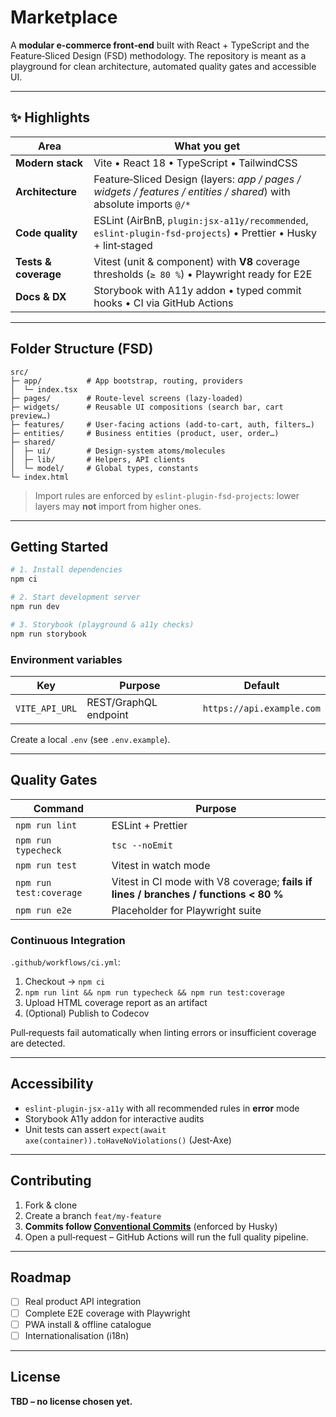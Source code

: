 # Marketplace

A **modular e-commerce front‑end** built with React + TypeScript and the Feature‑Sliced Design (FSD) methodology.
The repository is meant as a playground for clean architecture, automated quality gates and accessible UI.

---

## ✨ Highlights

| Area | What you get |
|------|--------------|
| **Modern stack** | Vite • React 18 • TypeScript • TailwindCSS |
| **Architecture** | Feature‑Sliced Design (layers: *app / pages / widgets / features / entities / shared*) with absolute imports `@/*` |
| **Code quality** | ESLint (AirBnB, `plugin:jsx-a11y/recommended`, `eslint-plugin-fsd-projects`) • Prettier • Husky + lint‑staged |
| **Tests & coverage** | Vitest (unit & component) with **V8** coverage thresholds (`≥ 80 %`) • Playwright ready for E2E |
| **Docs & DX** | Storybook with A11y addon • typed commit hooks • CI via GitHub Actions |

---

## Folder Structure (FSD)

```
src/
├─ app/          # App bootstrap, routing, providers
│  └─ index.tsx
├─ pages/        # Route‑level screens (lazy‑loaded)
├─ widgets/      # Reusable UI compositions (search bar, cart preview…)
├─ features/     # User‑facing actions (add‑to‑cart, auth, filters…)
├─ entities/     # Business entities (product, user, order…)
├─ shared/
│  ├─ ui/        # Design‑system atoms/molecules
│  ├─ lib/       # Helpers, API clients
│  └─ model/     # Global types, constants
└─ index.html
```

> Import rules are enforced by `eslint-plugin-fsd-projects`: lower layers may **not** import from higher ones.

---

## Getting Started

```bash
# 1. Install dependencies
npm ci

# 2. Start development server
npm run dev

# 3. Storybook (playground & a11y checks)
npm run storybook
```

### Environment variables

| Key | Purpose | Default |
|-----|---------|---------|
| `VITE_API_URL` | REST/GraphQL endpoint | `https://api.example.com` |

Create a local `.env` (see `.env.example`).

---

## Quality Gates

| Command | Purpose |
|---------|---------|
| `npm run lint` | ESLint + Prettier |
| `npm run typecheck` | `tsc --noEmit` |
| `npm run test` | Vitest in watch mode |
| `npm run test:coverage` | Vitest in CI mode with V8 coverage; **fails if lines / branches / functions < 80 %** |
| `npm run e2e` | Placeholder for Playwright suite |

### Continuous Integration

`.github/workflows/ci.yml`:

1. Checkout → `npm ci`
2. `npm run lint && npm run typecheck && npm run test:coverage`
3. Upload HTML coverage report as an artifact
4. (Optional) Publish to Codecov

Pull‑requests fail automatically when linting errors or insufficient coverage are detected.

---

## Accessibility

* `eslint-plugin-jsx-a11y` with all recommended rules in **error** mode
* Storybook A11y addon for interactive audits
* Unit tests can assert `expect(await axe(container)).toHaveNoViolations()` (Jest‑Axe)

---

## Contributing

1. Fork & clone
2. Create a branch `feat/my-feature`
3. **Commits follow [Conventional Commits](https://www.conventionalcommits.org/)** (enforced by Husky)
4. Open a pull‑request – GitHub Actions will run the full quality pipeline.

---

## Roadmap

- [ ] Real product API integration
- [ ] Complete E2E coverage with Playwright
- [ ] PWA install & offline catalogue
- [ ] Internationalisation (i18n)

---

## License

**TBD – no license chosen yet.**
